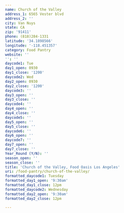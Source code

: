 ```yaml
---
name: Church of the Valley
address_1: 6565 Vester blvd
address_2: ''
city: Van Nuys
state: CA
zip: '91411'
phone: (818)284-1331
latitude: '34.1898566'
longitude: '-118.451357'
category: Food Pantry
website: ''
'': ''
daycode1: Tue
day1_open: 0930
day1_close: '1200'
daycode2: Wed
day2_open: 0930
day2_close: '1200'
daycode3: ''
day3_open: ''
day3_close: ''
daycode4: ''
day4_open: ''
day4_close: ''
daycode5: ''
day5_open: ''
day5_close: ''
daycode6: ''
day6_open: ''
daycode7: ''
day7_open: ''
day7_close: ''
Year_Round (Y/N): ''
season_open: ''
season_close: ''
title: 'Church of the Valley, Food Oasis Los Angeles'
uri: /food-pantry/church-of-the-valley/
formatted_daycode1: Tuesday
formatted_day1_open: '9:30am'
formatted_day1_close: 12pm
formatted_daycode2: Wednesday
formatted_day2_open: '9:30am'
formatted_day2_close: 12pm

---
```

